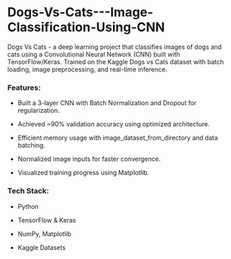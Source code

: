 # Dogs-Vs-Cats---Image-Classification-Using-CNN
Dogs Vs Cats - a deep learning project that classifies images of dogs and cats using a Convolutional Neural Network (CNN) built with TensorFlow/Keras. Trained on the Kaggle Dogs vs Cats dataset with batch loading, image preprocessing, and real-time inference.

### Features:
- Built a 3-layer CNN with Batch Normalization and Dropout for regularization.

- Achieved ~90% validation accuracy using optimized architecture.

- Efficient memory usage with image_dataset_from_directory and data batching.

- Normalized image inputs for faster convergence.

- Visualized training progress using Matplotlib.

 
### Tech Stack:
- Python

- TensorFlow & Keras

- NumPy, Matplotlib

- Kaggle Datasets
